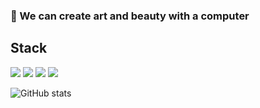 ### 🎨  We can create art and beauty with a computer

## Stack
![](https://img.shields.io/badge/Java-blue?logo=Java&logoColor=white)
![](https://img.shields.io/badge/Python-blue?logo=Python&logoColor=white)
![](https://img.shields.io/badge/SQL-blue?logo=MySQL&logoColor=white)
![](https://img.shields.io/badge/database-Neo4j-blue?logo=Neo4j&logoColor=white)

![GitHub stats](https://github-readme-stats.vercel.app/api?username=NorthShip)
